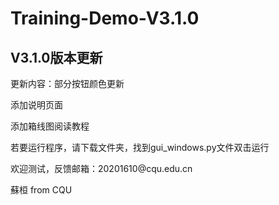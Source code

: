 # Training-Demo-V3.1.0
<h2>V3.1.0版本更新</h2>
<p>更新内容：部分按钮颜色更新</p>
<p>添加说明页面</p>
<p>添加箱线图阅读教程</p>
<p></p>
<p>若要运行程序，请下载文件夹，找到gui_windows.py文件双击运行</p>
<p>欢迎测试，反馈邮箱：20201610@cqu.edu.cn</p>
<p>蘇桓 from CQU</p>
